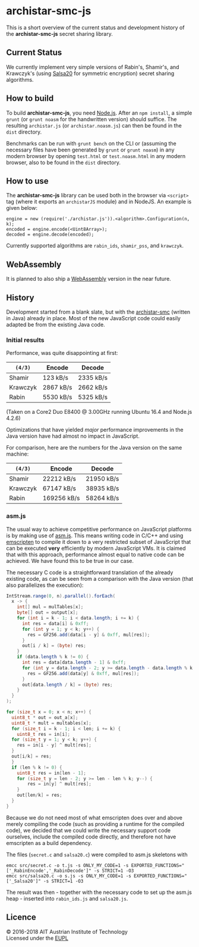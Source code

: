 # archistar-smc-js

This is a short overview of the current status and development history of the **archistar-smc-js** secret sharing library.

## Current Status

We currently implement very simple versions of Rabin's, Shamir's, and Krawczyk's (using [Salsa20](https://en.wikipedia.org/wiki/Salsa20) for symmetric encryption) secret sharing algorithms.

## How to build

To build **archistar-smc-js**, you need [Node.js](https://nodejs.org). After an `npm install`, a simple `grunt` (or `grunt noasm` for the handwritten version) should suffice. The resulting `archistar.js` (or `archistar.noasm.js`) can then be found in the `dist` directory.

Benchmarks can be run with `grunt bench` on the CLI or (assuming the necessary files have been generated by `grunt` or `grunt noasm`) in any modern browser by opening `test.html` or `test.noasm.html` in any modern browser, also to be found in the `dist` directory.

## How to use

The **archistar-smc-js** library can be used both in the browser via `<script>` tag (where it exports an `archistarJS` module) and in NodeJS. An example is given below:

```
engine = new (require('./archistar.js')).<algorithm>.Configuration(n, k);
encoded = engine.encode(<Uint8Array>);
decoded = engine.decode(encoded);
```

Currently supported algorithms are `rabin_ids`, `shamir_pss`, and `krawczyk`.

## WebAssembly

It is planned to also ship a [WebAssembly](http://webassembly.org) version in the near future.

## History

Development started from a blank slate, but with the [archistar-smc](https://github.com/Archistar/archistar-smc) (written in Java) already in place. Most of the new JavaScript code could easily adapted be from the existing Java code.

### Initial results

Performance, was quite disappointing at first:

| `(4/3)`  | Encode    | Decode    |
| -------- | --------- | --------- |
| Shamir   |  123 kB/s | 2335 kB/s |
| Krawczyk | 2867 kB/s | 2662 kB/s |
| Rabin    | 5530 kB/s | 5325 kB/s |

(Taken on a Core2 Duo E8400 @ 3.00GHz running Ubuntu 16.4 and Node.js 4.2.6)

Optimizations that have yielded *major* performance improvements in the Java version have had almost no impact in JavaScript.

For comparison, here are the numbers for the Java version on the same machine:

| `(4/3)`  | Encode      | Decode     |
| -------- | ----------- | ---------- |
| Shamir   |  22212 kB/s | 21950 kB/s |
| Krawczyk |  67147 kB/s | 38935 kB/s |
| Rabin    | 169256 kB/s | 58264 kB/s |

### asm.js

The usual way to achieve competitive performance on JavaScript platforms is by making use of [asm.js](http://asmjs.org). This means writing code in C/C++ and using [emscripten](https://kripken.github.io/emscripten-site/index.html) to compile it down to a very restricted subset of JavaScript that can be executed **very** efficiently by modern JavaScript VMs. It is claimed that with this approach, performance almost equal to native code can be achieved. We have found this to be true in our case.

The necessary C code is a straightforward translation of the already existing code, as can be seen from a comparison with the Java version (that also parallelizes the execution):

```java
IntStream.range(0, n).parallel().forEach(
  x -> {
    int[] mul = mulTables[x];
    byte[] out = output[x];
    for (int i = k - 1; i < data.length; i += k) {
      int res = data[i] & 0xff;
      for (int y = 1; y < k; y++) {
        res = GF256.add(data[i - y] & 0xff, mul[res]);
      }
      out[i / k] = (byte) res;
    }
    if (data.length % k != 0) {
      int res = data[data.length - 1] & 0xff;
      for (int y = data.length - 2; y >= data.length - data.length % k; y--) {
        res = GF256.add(data[y] & 0xff, mul[res]);
      }
      out[data.length / k] = (byte) res;
    }
  }
);
```

```c
for (size_t x = 0; x < n; x++) {
  uint8_t * out = out_a[x];
  uint8_t * mult = multables[x];
  for (size_t i = k - 1; i < len; i += k) {
  	uint8_t res = in[i];
  for (size_t y = 1; y < k; y++) {
  	res = in[i - y] ^ mult[res];
  }
  out[i/k] = res;
  }
  if (len % k != 0) {
  	uint8_t res = in[len - 1];
  	for (size_t y = len - 2; y >= len - len % k; y--) {
  		res = in[y] ^ mult[res];
  	}
  	out[len/k] = res;
  }
}
```

Because we do not need most of what emscripten does over and above merely compiling the code (such as providing a runtime for the compiled code), we decided that we could write the necessary support code ourselves, include the compiled code directly, and therefore not have emscripten as a build dependency.

The files (`secret.c` and `salsa20.c`) were compiled to asm.js skeletons with

```shell
emcc src/secret.c -o t.js -s ONLY_MY_CODE=1 -s EXPORTED_FUNCTIONS="['_RabinEncode','_RabinDecode']" -s STRICT=1 -O3
emcc src/salsa20.c -o s.js -s ONLY_MY_CODE=1 -s EXPORTED_FUNCTIONS="['_Salsa20']" -s STRICT=1 -O3
```

The result was then - together with the necessary code to set up the asm.js heap - inserted into `rabin_ids.js` and `salsa20.js`.

## Licence

© 2016-2018 AIT Austrian Institute of Technology  
Licensed under the [EUPL](https://joinup.ec.europa.eu/software/page/eupl)